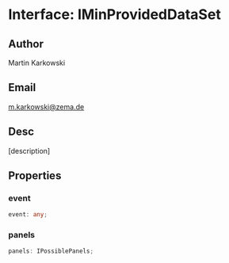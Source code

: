 # Interface: IMinProvidedDataSet

## Author

Martin Karkowski

## Email

m.karkowski@zema.de

## Desc

[description]

## Properties

### event

```ts
event: any;
```

### panels

```ts
panels: IPossiblePanels;
```

